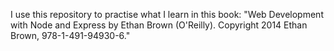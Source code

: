I use this repository to practise what I learn in this book: "Web Development with Node and Express by Ethan Brown (O'Reilly). Copyright 2014 Ethan Brown, 978-1-491-94930-6."